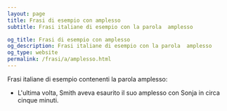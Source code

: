 ```yaml
---
layout: page
title: Frasi di esempio con amplesso 
subtitle: Frasi italiane di esempio con la parola  amplesso

og_title: Frasi di esempio con amplesso 
og_description: Frasi italiane di esempio con la parola  amplesso
og_type: website
permalink: /frasi/a/amplesso.html
---
```


Frasi italiane di esempio contenenti la parola amplesso:


- L'ultima volta, Smith aveva esaurito il suo amplesso con Sonja in circa cinque minuti.

